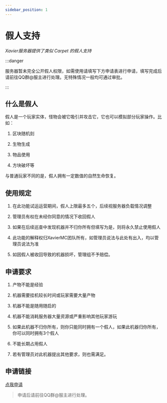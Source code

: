 ```yaml
---
sidebar_position: 1
---
```


# 假人支持

_Xavier服务器提供了类似 Carpet 的假人支持_ 

:::danger

服务器暂未完全公开假人权限，如需使用请填写下方申请表进行申请，填写完成后请前往QQ群@服主进行处理。无特殊情况一般均可通过审批。

:::

## 什么是假人

假人是一个玩家实体，怪物会被它吸引并攻击它，它也可以模拟部分玩家操作。比如：

1. 区块随机刻

2. 生物生成

3. 物品使用

4. 方块破坏等

与普通玩家不同的是，假人拥有一定数值的自然生命恢复。

## 使用规定

1. 在此功能试运运营期间，假人上限最多五个，后续视服务器负载情况调整

2. 管理员有权在未经你同意的情况下收回假人

3. 如果在后续巡查中发现机器并不归你所有但填写为是，则将永久禁止使用假人

4. 此功能的解释权归XavierMC团队所有，如管理员说法与此处有出入，均以管理员说法为准

5. 如因假人被收回导致的机器损坏，管理组不予赔偿。

## 申请要求

1. 产物不能是经验

2. 机器需要挂机较长时间或玩家需要大量产物

3. 机器不能是随用随启的

4. 机器不能消耗服务器大量资源或严重影响其他玩家游玩

5. 如果此机器不归你所有，则你只能同时拥有一个假人，如果此机器归你所有，你可以同时拥有3个假人

6. 不能长期占用假人

7. 若有管理员对此机器提出其他要求，则也需满足。

## 申请链接

[点我申请](https://flowus.cn/form/1aebfb23-6b05-4bac-b045-6fc33ed45bf7?code=L78AAG)
>申请后请前往QQ群@服主进行处理。
